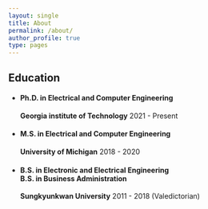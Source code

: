 ```yaml
---
layout: single
title: About
permalink: /about/
author_profile: true
type: pages
---
```


## Education
- #### Ph.D. in Electrical and Computer Engineering
  **Georgia institute of Technology**
  2021 - Present
- #### M.S. in Electrical and Computer Engineering
  **University of Michigan**
  2018 - 2020
- #### B.S. in Electronic and Electrical Engineering<br /> B.S. in Business Administration
  **Sungkyunkwan University**
  2011 - 2018 (Valedictorian)  
